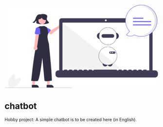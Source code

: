 ![Chatbot SVG](images/chatbot.svg)

# chatbot
Hobby project: A simple chatbot is to be created here (in English).
